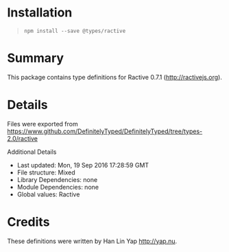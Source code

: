 # Installation
> `npm install --save @types/ractive`

# Summary
This package contains type definitions for Ractive 0.7.1 (http://ractivejs.org).

# Details
Files were exported from https://www.github.com/DefinitelyTyped/DefinitelyTyped/tree/types-2.0/ractive

Additional Details
 * Last updated: Mon, 19 Sep 2016 17:28:59 GMT
 * File structure: Mixed
 * Library Dependencies: none
 * Module Dependencies: none
 * Global values: Ractive

# Credits
These definitions were written by Han Lin Yap <http://yap.nu>.
